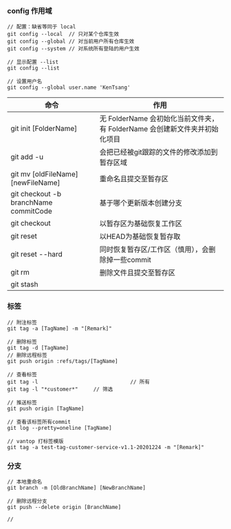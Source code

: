 ### config 作用域
```shell
// 配置：缺省等同于 local
git config --local  // 只对某个仓库生效
git config --global // 对当前用户所有仓库生效
git config --system // 对系统所有登陆的用户生效

// 显示配置 --list
git config --list

// 设置用户名
git config --global user.name 'KenTsang'

```

| 命令 | 作用 |
| -- | -- |
| git init [FolderName] | 无 FolderName 会初始化当前文件夹，有 FolderName 会创建新文件夹并初始化项目 |
| git add -u| 会把已经被git跟踪的文件的修改添加到暂存区域 |
| git mv [oldFileName] [newFileName] | 重命名且提交至暂存区 |
| git checkout -b branchName commitCode | 基于哪个更新版本创建分支 |
| git checkout | 以暂存区为基础恢复工作区 |
| git reset | 以HEAD为基础恢复暂存取 |
| git reset --hard | 同时恢复暂存区/工作区（慎用），会删除掉一些commit |
| git rm | 删除文件且提交至暂存区 |
| git stash ||

### 标签

```shell
// 附注标签
git tag -a [TagName] -m "[Remark]"

// 删除标签
git tag -d [TagName]
// 删除远程标签
git push origin :refs/tags/[TagName]

// 查看标签
git tag -l								// 所有
git tag -l "*customer*" 	// 筛选

// 推送标签
git push origin [TagName]

// 查看该标签所有commit
git log --pretty=oneline [TagName]

// vantop 打标签模版
git tag -a test-tag-customer-service-v1.1-20201224 -m "[Remark]"
```

### 分支

```shell
// 本地重命名
git branch -m [OldBranchName] [NewBranchName]

// 删除远程分支
git push --delete origin [BranchName]

// 
```

